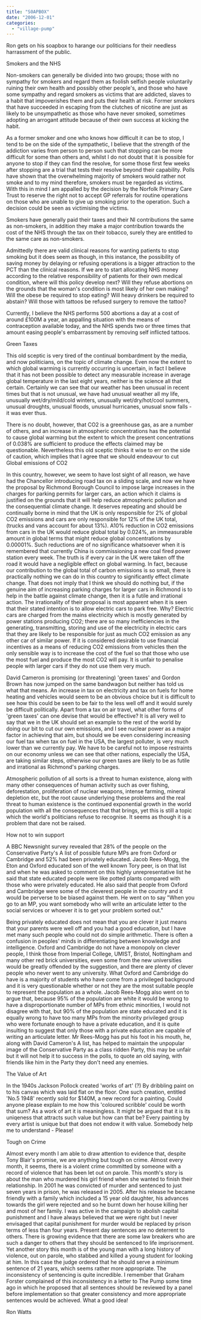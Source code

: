 ```yaml
---
title: "S0APB0X"
date: "2006-12-01"
categories: 
  - "village-pump"
---
```


Ron gets on his soapbox to harange our politicians for their needless harrassment of the public.

Smokers and the NHS

Non-smokers can generally be divided into two groups; those with no sympathy for smokers and regard them as foolish selfish people voluntarily ruining their own health and possibly other people's, and those who have some sympathy and regard smokers as victims that are addicted, slaves to a habit that impoverishes them and puts their health at risk. Former smokers that have succeeded in escaping from the clutches of nicotine are just as likely to be unsympathetic as those who have never smoked, sometimes adopting an arrogant attitude because of their own success at kicking the habit.

As a former smoker and one who knows how difficult it can be to stop, I tend to be on the side of the sympathetic, I believe that the strength of the addiction varies from person to person such that stopping can be more difficult for some than others and, whilst I do not doubt that it is possible for anyone to stop if they can find the resolve, for some those first few weeks after stopping are a trial that tests their resolve beyond their capability. Polls have shown that the overwhelming majority of smokers would rather not smoke and to my mind therefore, smokers must be regarded as victims. With this in mind I am appalled by the decision by the Norfolk Primary Care Trust to reserve the right not to accept GP referrals for routine operations on those who are unable to give up smoking prior to the operation. Such a decision could be seen as victimising the victims.

Smokers have generally paid their taxes and their NI contributions the same as non-smokers, in addition they make a major contribution towards the cost of the NHS through the tax on their tobacco, surely they are entitled to the same care as non-smokers.

Admittedly there are valid clinical reasons for wanting patients to stop smoking but it does seem as though, in this instance, the possibility of saving money by delaying or refusing operations is a bigger attraction to the PCT than the clinical reasons. If we are to start allocating NHS money according to the relative responsibility of patients for their own medical condition, where will this policy develop next? Will they refuse abortions on the grounds that the woman's condition is most likely of her own making? Will the obese be required to stop eating? Will heavy drinkers be required to abstain? Will those with tattoos be refused surgery to remove the tattoo?

Currently, I believe the NHS performs 500 abortions a day at a cost of around £100M a year, an appalling situation with the means of contraception available today, and the NHS spends two or three times that amount easing people's embarrassment by removing self inflicted tattoos.

Green Taxes

This old sceptic is very tired of the continual bombardment by the media, and now politicians, on the topic of climate change. Even now the extent to which global warming is currently occurring is uncertain, in fact I believe that it has not been possible to detect any measurable increase in average global temperature in the last eight years, neither is the science all that certain. Certainly we can see that our weather has been unusual in recent times but that is not unusual, we have had unusual weather all my life, unusually wet/dry/mild/cold winters, unusually wet/dry/hot/cool summers, unusual droughts, unusual floods, unusual hurricanes, unusual snow falls - it was ever thus.

There is no doubt, however, that CO2 is a greenhouse gas, as are a number of others, and an increase in atmospheric concentrations has the potential to cause global warming but the extent to which the present concentrations of 0.038% are sufficient to produce the effects claimed may be questionable. Nevertheless this old sceptic thinks it wise to err on the side of caution, which implies that I agree that we should endeavour to cut Global emissions of CO2

In this country, however, we seem to have lost sight of all reason, we have had the Chancellor introducing road tax on a sliding scale, and now we have the proposal by Richmond Borough Council to impose large increases in the charges for parking permits for larger cars, an action which it claims is justified on the grounds that it will help reduce atmospheric pollution and the consequential climate change. It deserves repeating and should be continually borne in mind that the UK is only responsible for 2% of global CO2 emissions and cars are only responsible for 12% of the UK total, (trucks and vans account for about 13%). A10% reduction in CO2 emissions from cars in the UK would reduce global total by 0.024%, an immeasurable amount in global terms that might reduce global concentrations by 0.00001%. Such reductions are of no significance whatsoever when it is remembered that currently China is commissioning a new coal fired power station every week. The truth is if every car in the UK were taken off the road it would have a negligible effect on global warming. In fact, because our contribution to the global total of carbon emissions is so small, there is practically nothing we can do in this country to significantly effect climate change. That does not imply that I think we should do nothing but, if the genuine aim of increasing parking charges for larger cars in Richmond is to help in the battle against climate change, then it is a futile and irrational action. The irrationality of their proposal is most apparent when it is seen that their stated intention is to allow electric cars to park free. Why? Electric cars are charged from the mains electricity which is mostly generated by power stations producing CO2; there are so many inefficiencies in the generating, transmitting, storing and use of the electricity in electric cars that they are likely to be responsible for just as much CO2 emission as any other car of similar power. If it is considered desirable to use financial incentives as a means of reducing CO2 emissions from vehicles then the only sensible way is to increase the cost of the fuel so that those who use the most fuel and produce the most CO2 will pay. It is unfair to penalise people with larger cars if they do not use them very much.

David Cameron is promising (or threatening) 'green taxes' and Gordon Brown has now jumped on the same bandwagon but neither has told us what that means. An increase in tax on electricity and tax on fuels for home heating and vehicles would seem to be an obvious choice but it is difficult to see how this could be seen to be fair to the less well off and it would surely be difficult politically. Apart from a tax on air travel, what other forms of 'green taxes' can one devise that would be effective? It is all very well to say that we in the UK should set an example to the rest of the world by doing our bit to cut our own emissions, and I see nuclear power as a major factor in achieving that aim, but should we be even considering increasing our fuel tax when tax on fuel in the USA, the largest polluter, is very much lower than we currently pay. We have to be careful not to impose restraints on our economy unless we can see that other nations, especially the USA, are taking similar steps, otherwise our green taxes are likely to be as futile and irrational as Richmond's parking charges.

Atmospheric pollution of all sorts is a threat to human existence, along with many other consequences of human activity such as over fishing, deforestation, proliferation of nuclear weapons, intense farming, mineral depletion etc, but the root cause underlying these problems and the real threat to human existence is the continued exponential growth in the world population with all the consequences that that brings, yet this is still a topic which the world's politicians refuse to recognise. It seems as though it is a problem that dare not be raised.

How not to win support

A BBC Newsnight survey revealed that 28% of the people on the Conservative Party's A list of possible future MPs are from Oxford or Cambridge and 52% had been privately educated. Jacob Rees-Mogg, the Eton and Oxford educated son of the well known Tory peer, is on that list and when he was asked to comment on this highly unrepresentative list he said that state educated people were like potted plants compared with those who were privately educated. He also said that people from Oxford and Cambridge were some of the cleverest people in the country and it would be perverse to be biased against them. He went on to say "When you go to an MP, you want somebody who will write an articulate letter to the social services or whoever it is to get your problem sorted out."

Being privately educated does not mean that you are clever it just means that your parents were well off and you had a good education, but I have met many such people who could not do simple arithmetic. There is often a confusion in peoples' minds in differentiating between knowledge and intelligence. Oxford and Cambridge do not have a monopoly on clever people, I think those from Imperial College, UMIST, Bristol, Nottingham and many other red brick universities, even some from the new universities would be greatly offended by the suggestion, and there are plenty of clever people who never went to any university. What Oxford and Cambridge do have is a majority of students who have come from a privileged background and it is very questionable whether or not they are the most suitable people to represent the population as a whole. Jacob Rees-Mogg also went on to argue that, because 95% of the population are white it would be wrong to have a disproportionate number of MPs from ethnic minorities, I would not disagree with that, but 90% of the population are state educated and it is equally wrong to have too many MPs from the minority privileged group who were fortunate enough to have a private education, and it is quite insulting to suggest that only those with a private education are capable of writing an articulate letter. Mr Rees-Mogg has put his foot in his mouth, he, along with David Cameron's A list, has helped to maintain the unpopular image of the Conservative Party as a class ridden Party, this may be unfair but it will not help it to success in the polls, to quote an old saying, with friends like him in the Party they don't need any enemies.

The Value of Art

In the 1940s Jackson Pollock created 'works of art' (?) By dribbling paint on to his canvas which was laid flat on the floor. One such creation, entitled 'No.5 1948' recently sold for $140M, a new record for a painting. Could anyone please explain to me how this 'coloured scribble' could be worth that sum? As a work of art it is meaningless. It might be argued that it is its uniqeness that attracts such value but how can that be? Every painting by every artist is unique but that does not endow it with value. Somebody help me to understand - Please!

Tough on Crime

Almost every month I am able to draw attention to evidence that, despite Tony Blair's promise, we are anything but tough on crime. Almost every month, it seems, there is a violent crime committed by someone with a record of violence that has been let out on parole. This month's story is about the man who murdered his girl friend when she wanted to finish their relationship. In 2001 he was convicted of murder and sentenced to just seven years in prison, he was released in 2005. After his release he became friendly with a family which included a 15 year old daughter, his advances towards the girl were rejected and so he burnt down her house killing her and most of her family. I was active in the campaign to abolish capital punishment and I have always believed that we were right but I never envisaged that capital punishment for murder would be replaced by prison terms of less than four years. Present day sentences are no deterrent to others. There is growing evidence that there are some law breakers who are such a danger to others that they should be sentenced to life imprisonment. Yet another story this month is of the young man with a long history of violence, out on parole, who stabbed and killed a young student for looking at him. In this case the judge ordered that he should serve a minimum sentence of 21 years, which seems rather more appropriate. The inconsistency of sentencing is quite incredible. I remember that Graham Forster complained of this inconsistency in a letter to The Pump some time ago in which he proposed that all sentences should be reviewed by a panel before implementation so that greater consistency and more appropriate sentences would be achieved. What a good idea!

Ron Watts
